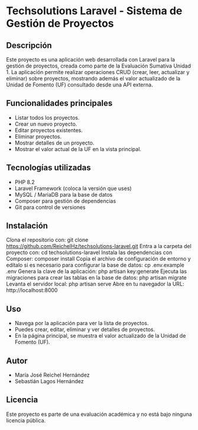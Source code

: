 # Techsolutions Laravel - Sistema de Gestión de Proyectos

## Descripción

Este proyecto es una aplicación web desarrollada con Laravel para la gestión de proyectos, creada como parte de la Evaluación Sumativa Unidad 1. La aplicación permite realizar operaciones CRUD (crear, leer, actualizar y eliminar) sobre proyectos, mostrando además el valor actualizado de la Unidad de Fomento (UF) consultado desde una API externa.

## Funcionalidades principales

- Listar todos los proyectos.
- Crear un nuevo proyecto.
- Editar proyectos existentes.
- Eliminar proyectos.
- Mostrar detalles de un proyecto.
- Mostrar el valor actual de la UF en la vista principal.

## Tecnologías utilizadas

- PHP 8.2
- Laravel Framework (coloca la versión que uses)
- MySQL / MariaDB para la base de datos
- Composer para gestión de dependencias
- Git para control de versiones

## Instalación

Clona el repositorio con:
git clone https://github.com/ReichelHz/techsolutions-laravel.git
Entra a la carpeta del proyecto con: cd techsolutions-laravel
Instala las dependencias con Composer: composer install
Copia el archivo de configuración de entorno y edítalo si es necesario para configurar la base de datos: cp .env.example .env
Genera la clave de la aplicación: php artisan key:generate
Ejecuta las migraciones para crear las tablas en la base de datos: php artisan migrate
Levanta el servidor local: php artisan serve
Abre en tu navegador la URL: http://localhost:8000

## Uso

- Navega por la aplicación para ver la lista de proyectos.
- Puedes crear, editar, eliminar y ver detalles de proyectos.
- En la página principal, se muestra el valor actualizado de la Unidad de Fomento (UF).

## Autor

- María José Reichel Hernández
- Sebastián Lagos Hernández

## Licencia

Este proyecto es parte de una evaluación académica y no está bajo ninguna licencia pública.





